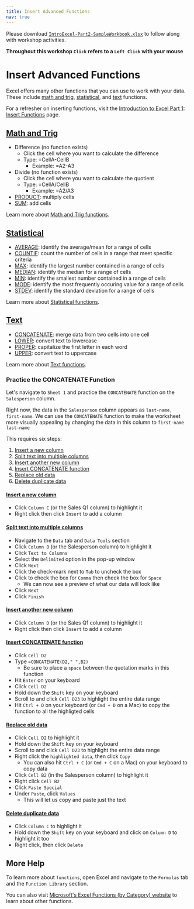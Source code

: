 ```yaml
---
title: Insert Advanced Functions
nav: true
---
```

Please download <a href="media/IntroExcel-Part2-SampleWorkbook.xlsx" target="_blank">`IntroExcel-Part2-SampleWorkbook.xlsx`</a> to follow along with workshop activities.

**Throughout this workshop `Click` refers to a `Left Click` with your mouse**

# Insert Advanced Functions

Excel offers many other functions that you can use to work with your data. These include [math and trig](#math-and-trig), [statistical](#statistical), and [text](#text) functions.

For a refresher on inserting functions, visit the <a href="https://jylisadoney.github.io/intro-excel-1/4-insert.html" target="_blank">Introduction to Excel Part 1: Insert Functions</a> page.

## [Math and Trig](#math-and-trig)
* Difference (no function exists)
  * Click the cell where you want to calculate the difference 
  * Type: =CellA-CellB
    * Example: =A2-A3
* Divide (no function exists)
  * Click the cell where you want to calculate the quotient 
  * Type: =CellA/CellB
    * Example: =A2/A3
* <a href="https://support.office.com/en-us/article/product-function-8e6b5b24-90ee-4650-aeec-80982a0512ce" target="_blank">PRODUCT</a>: multiply cells
* <a href="https://support.office.com/en-us/article/sum-function-043e1c7d-7726-4e80-8f32-07b23e057f89" target="_blank">SUM</a>: add cells

Learn more about <a href="https://support.office.com/en-us/article/math-and-trigonometry-functions-reference-ee158fd6-33be-42c9-9ae5-d635c3ae8c16" target="_blank">Math and Trig functions</a>.

## [Statistical](#statistical)
* <a href="https://support.office.com/en-us/article/average-function-047bac88-d466-426c-a32b-8f33eb960cf6" target="_blank">AVERAGE</a>: identify the average/mean for a range of cells
* <a href="https://support.office.com/en-us/article/countif-function-e0de10c6-f885-4e71-abb4-1f464816df34" target="_blank">COUNTIF</a>: count the number of cells in a range that meet specific criteria 
* <a href="https://support.office.com/en-us/article/max-function-e0012414-9ac8-4b34-9a47-73e662c08098" target="_blank">MAX</a>: identify the largest number contained in a range of cells
* <a href="https://support.office.com/en-us/article/median-function-d0916313-4753-414c-8537-ce85bdd967d2" target="_blank">MEDIAN</a>: identify the median for a range of cells
* <a href="https://support.office.com/en-us/article/min-function-61635d12-920f-4ce2-a70f-96f202dcc152" target="_blank">MIN</a>: identify the smallest number contained in a range of cells
* <a href="https://support.office.com/en-us/article/mode-function-e45192ce-9122-4980-82ed-4bdc34973120" target="_blank">MODE</a>: identify the most frequently occuring value for a range of cells
* <a href="https://support.office.com/en-us/article/stdev-function-51fecaaa-231e-4bbb-9230-33650a72c9b0" target="_blank">STDEV</a>: identify the standard deviation for a range of cells

Learn more about <a href="https://support.office.com/en-us/article/statistical-functions-reference-624dac86-a375-4435-bc25-76d659719ffd" target="_blank">Statistical functions</a>.

## [Text](#text)
* <a href="https://support.office.com/en-us/article/concatenate-function-8f8ae884-2ca8-4f7a-b093-75d702bea31d" target="_blank">CONCATENATE</a>: merge data from two cells into one cell
* <a href="https://support.office.com/en-us/article/lower-function-3f21df02-a80c-44b2-afaf-81358f9fdeb4" target="_blank">LOWER</a>: convert text to lowercase
* <a href="https://support.office.com/en-us/article/proper-function-52a5a283-e8b2-49be-8506-b2887b889f94" target="_blank">PROPER</a>: capitalize the first letter in each word
* <a href="https://support.office.com/en-us/article/upper-function-c11f29b3-d1a3-4537-8df6-04d0049963d6" target="_blank">UPPER</a>: convert text to uppercase

Learn more about <a href="https://support.office.com/en-us/article/text-functions-reference-cccd86ad-547d-4ea9-a065-7bb697c2a56e" target="_blank">Text functions</a>.

### Practice the CONCATENATE Function
Let's navigate to `Sheet 1` and practice the `CONCATENATE` function on the `Salesperson` column.

Right now, the data in the `Salesperson` column appears as `last-name, first-name`. We can use the `CONCATENATE` function to make the worksheet more visually appealing by changing the data in this column to `first-name last-name`

This requires six steps:
1. [Insert a new column](#insert-a-new-column)
1. [Split text into multiple columns](#split-text-into-multiple-columns)
1. [Insert another new column](#insert-another-new-column)
1. [Insert CONCATENATE function](#insert-concatenate-function)
1. [Replace old data](#replace-old-data)
1. [Delete duplicate data](#delete-duplicate-data)

#### [Insert a new column](#insert-a-new-column)
* Click `Column C` (or the Sales Q1 column) to highlight it
* Right click then click `Insert` to add a column

#### [Split text into multiple columns](#split-text-into-multiple-columns)
* Navigate to the `Data` tab and `Data Tools` section
* Click `Column B` (or the Salesperson column) to highlight it
* Click `Text to Columns`
* Select the `Delimited` option in the pop-up window
* Click `Next`
* Click the check-mark next to `Tab` to uncheck the box
* Click to check the box for `Comma` then check the box for `Space`
  * We can now see a preview of what our data will look like
* Click `Next`
* Click `Finish`

#### [Insert another new column](#insert-another-new-column)
* Click `Column D` (or the Sales Q1 column) to highlight it
* Right click then click `Insert` to add a column

#### [Insert CONCATENATE function](#insert-concatenate-function)
* Click `Cell D2`
* Type `=CONCATENATE(D2," ",B2)`
  * Be sure to place a `space` between the quotation marks in this function
* Hit `Enter` on your keyboard
* Click `Cell D2`
* Hold down the `Shift` key on your keyboard
* Scroll to and click `Cell D23` to highlight the entire data range
* Hit `Ctrl + D` on your keyboard (or `Cmd + D` on a Mac) to copy the function to all the highligted cells

#### [Replace old data](#replace-old-data)
* Click `Cell D2` to highlight it
* Hold down the `Shift` key on your keyboard
* Scroll to and click `Cell D23` to highlight the entire data range
* Right click the `highlighted data`, then click `Copy`
  * You can also hit `Ctrl + C` (or `Cmd + C` on a Mac) on your keyboard to copy data
* Click `Cell B2` (in the Salesperson column) to highlight it
* Right click `Cell B2` 
* Click `Paste Special`
* Under `Paste`, click `Values`
  * This will let us copy and paste just the text

#### [Delete duplicate data](#delete-duplicate-data)
* Click `Column C` to highlight it
* Hold down the `Shift` key on your keyboard and click on `Column D` to highlight it too
* Right click, then click `Delete`

<!-- 
In Excel, CONCATENATE function can convert the column list to a list in a cell separated by commas. Please do as follows 
1. Select a blank cell adjacent to the list's first data, for instance, the cell C1, and type this formula =CONCATENATE(TRANSPOSE(A1:A7)&",") (A1:A7 is the column you will convert to comma serrated list, "," indicates the separator you want to separate the list). See screenshot below:
2. Highlight the TRANSPOSE(A1:A7)&"," in the formula, and press the F9 key.
3. Remove curly braces {and } from the formula, and press the Enter key.
Now, you can see all values in the column list been converted a list in a cell and separated by comma.
Link: https://www.extendoffice.com/documents/excel/1544-excel-convert-column-to-comma-separated-list.html 
-->

## More Help
To learn more about `functions`, open Excel and navigate to the `Formulas` tab and the `Function Library` section. 

You can also visit <a href="https://support.office.com/en-us/article/excel-functions-by-category-5f91f4e9-7b42-46d2-9bd1-63f26a86c0eb?ui=en-US&rs=en-US&ad=US" target="_blank">Microsoft's Excel Functions (by Category) website</a> to learn about other functions.

